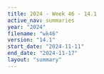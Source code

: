 ```yaml
---
title: 2024 - Week 46 - 14.1
active_nav: summaries
year: "2024"
filename: "wk46"
version: "14.1"
start_date: "2024-11-11"
end_date: "2024-11-17"
layout: "summary"
---
```

